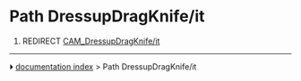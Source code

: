# Path DressupDragKnife/it
1.  REDIRECT [CAM_DressupDragKnife/it](CAM_DressupDragKnife/it.md)



---
⏵ [documentation index](../README.md) > Path DressupDragKnife/it
